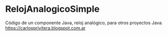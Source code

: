 # RelojAnalogicoSimple
Código de un componente Java, reloj analógico, para otros proyectos Java.
https://carlosprivitera.blogspot.com.ar
